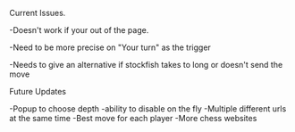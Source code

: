 Current Issues.

-Doesn't work if your out of the page.

-Need to be more precise on "Your turn" as the trigger

-Needs to give an alternative if stockfish takes to long or doesn't send the move

Future Updates

-Popup to choose depth
-ability to disable on the fly
-Multiple different urls at the same time
-Best move for each player
-More chess websites